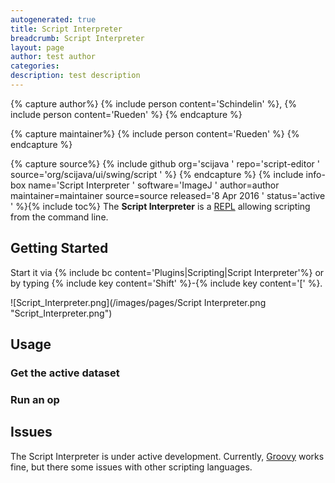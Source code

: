 ```yaml
---
autogenerated: true
title: Script Interpreter
breadcrumb: Script Interpreter
layout: page
author: test author
categories: 
description: test description
---
```



{% capture author%}
{% include person content='Schindelin' %}, {% include person content='Rueden' %}
{% endcapture %}

{% capture maintainer%}
{% include person content='Rueden' %}
{% endcapture %}

{% capture source%}
{% include github org='scijava ' repo='script-editor ' source='org/scijava/ui/swing/script ' %}
{% endcapture %}
{% include info-box name='Script Interpreter ' software='ImageJ ' author=author maintainer=maintainer source=source released='8 Apr 2016 ' status='active ' %}{% include toc%}
 The **Script Interpreter** is a [REPL](https://en.wikipedia.org/wiki/Read%E2%80%93eval%E2%80%93print_loop) allowing scripting from the command line.

## Getting Started

Start it via {% include bc content='Plugins|Scripting|Script Interpreter'%} or by typing {% include key content='Shift' %}-{% include key content='\[' %}.

![Script\_Interpreter.png](/images/pages/Script Interpreter.png "Script_Interpreter.png")

## Usage

### Get the active dataset

### Run an op

## Issues

The Script Interpreter is under active development. Currently, [Groovy](Groovy "wikilink") works fine, but there some issues with other scripting languages.
